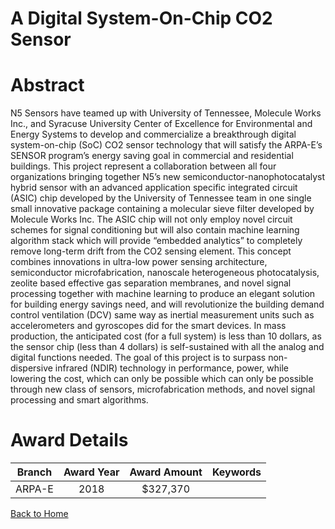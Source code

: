 
A Digital System-On-Chip CO2 Sensor
===================================

# Abstract


N5 Sensors have teamed up with University of Tennessee, Molecule Works Inc., and Syracuse University Center of Excellence for Environmental and Energy Systems to develop and commercialize a breakthrough digital system-on-chip (SoC) CO2 sensor technology that will satisfy the ARPA-E’s SENSOR program’s energy saving goal in commercial and residential buildings. This project represent a collaboration between all four organizations bringing together N5’s new semiconductor-nanophotocatalyst hybrid sensor with an advanced application specific integrated circuit (ASIC) chip developed by the University of Tennessee team in one single small innovative package containing a molecular sieve filter developed by Molecule Works Inc. The ASIC chip will not only employ novel circuit schemes for signal conditioning but will also contain machine learning algorithm stack which will provide “embedded analytics” to completely remove long-term drift from the CO2 sensing element. This concept combines innovations in ultra-low power sensing architecture, semiconductor microfabrication, nanoscale heterogeneous photocatalysis, zeolite based effective gas separation membranes, and novel signal processing together with machine learning to produce an elegant solution for building energy savings need, and will revolutionize the building demand control ventilation (DCV) same way as inertial measurement units such as accelerometers and gyroscopes did for the smart devices.  In mass production, the anticipated cost (for a full system) is less than 10 dollars, as the sensor chip (less than 4 dollars) is self-sustained with all the analog and digital functions needed. The goal of this project is to surpass non-dispersive infrared (NDIR) technology in performance, power, while lowering the cost, which can only be possible which can only be possible through new class of sensors, microfabrication methods, and novel signal processing and smart algorithms.  

# Award Details

|Branch|Award Year|Award Amount|Keywords|
| :---: | :---: | :---: | :---: |
|ARPA-E|2018|$327,370||
  
  


[Back to Home](https://github.com/chrischow/dod_sbir_awards/Reports/JT/#325)